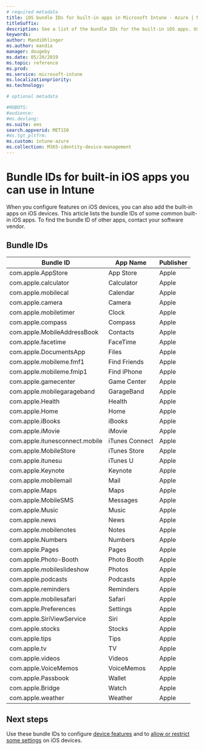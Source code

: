 ```yaml
---
# required metadata
title: iOS bundle IDs for built-in apps in Microsoft Intune - Azure | Microsoft Docs
titleSuffix:
description: See a list of the bundle IDs for the built-in iOS apps. Use these bundle IDs to explicitly allow apps in device configuration profiles and policies in Microsoft Intune.
keywords:
author: MandiOhlinger
ms.author: mandia
manager: dougeby
ms.date: 05/20/2019
ms.topic: reference
ms.prod:
ms.service: microsoft-intune
ms.localizationpriority:
ms.technology:

# optional metadata

#ROBOTS:
#audience:
#ms.devlang:
ms.suite: ems
search.appverid: MET150
#ms.tgt_pltfrm:
ms.custom: intune-azure
ms.collection: M365-identity-device-management
---
```


# Bundle IDs for built-in iOS apps you can use in Intune

When you configure features on iOS devices, you can also add the built-in apps on iOS devices. This article lists the bundle IDs of some common built-in iOS apps. To find the bundle ID of other apps, contact your software vendor.

## Bundle IDs

| Bundle ID                   | App Name     | Publisher |
|-----------------------------|--------------|-----------|
| com.apple.AppStore          | App Store    | Apple     |
| com.apple.calculator        | Calculator   | Apple     |
| com.apple.mobilecal         | Calendar     | Apple     |
| com.apple.camera            | Camera       | Apple     |
| com.apple.mobiletimer       | Clock        | Apple     |
| com.apple.compass           | Compass      | Apple     |
| com.apple.MobileAddressBook | Contacts     | Apple     |
| com.apple.facetime          | FaceTime     | Apple     |
| com.apple.DocumentsApp      | Files        | Apple     |
| com.apple.mobileme.fmf1     | Find Friends | Apple     |
| com.apple.mobileme.fmip1    | Find iPhone  | Apple     |
| com.apple.gamecenter        | Game Center  | Apple     |
| com.apple.mobilegarageband  | GarageBand   | Apple     |
| com.apple.Health            | Health       | Apple     |
| com.apple.Home              | Home         | Apple     |
| com.apple.iBooks            | iBooks       | Apple     |
| com.apple.iMovie            | iMovie       | Apple     |
| com.apple.itunesconnect.mobile | iTunes Connect | Apple |
| com.apple.MobileStore       | iTunes Store | Apple     |
| com.apple.itunesu           | iTunes U     | Apple     |
| com.apple.Keynote           | Keynote      | Apple     |
| com.apple.mobilemail        | Mail         | Apple     |
| com.apple.Maps              | Maps         | Apple     |
| com.apple.MobileSMS         | Messages     | Apple     |
| com.apple.Music             | Music        | Apple     |
| com.apple.news              | News         | Apple     |
| com.apple.mobilenotes       | Notes        | Apple     |
| com.apple.Numbers           | Numbers      | Apple     |
| com.apple.Pages             | Pages        | Apple     |
| com.apple.Photo-Booth       | Photo Booth  | Apple     |
| com.apple.mobileslideshow   | Photos       | Apple     |
| com.apple.podcasts          | Podcasts     | Apple     |
| com.apple.reminders         | Reminders    | Apple     |
| com.apple.mobilesafari      | Safari       | Apple     |
| com.apple.Preferences       | Settings     | Apple     |
| com.apple.SiriViewService   | Siri         | Apple     |
| com.apple.stocks            | Stocks       | Apple     |
| com.apple.tips              | Tips         | Apple     |
| com.apple.tv                | TV           | Apple     |
| com.apple.videos            | Videos       | Apple     |
| com.apple.VoiceMemos        | VoiceMemos   | Apple     |
| com.apple.Passbook          | Wallet       | Apple     |
| com.apple.Bridge            | Watch        | Apple     |
| com.apple.weather           | Weather      | Apple     |

## Next steps

Use these bundle IDs to configure [device features](ios-device-features-settings.md) and to [allow or restrict some settings](device-restrictions-ios.md) on iOS devices.
